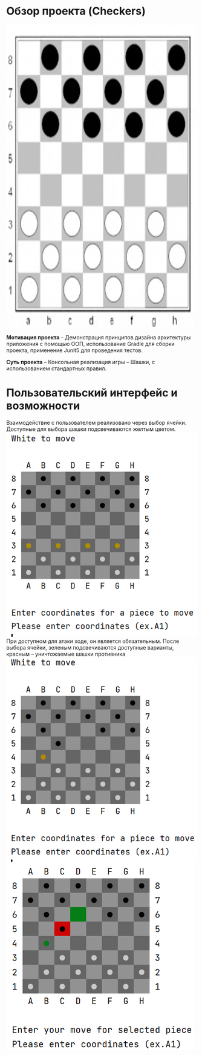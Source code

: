 #                                                              Обзор проекта (Checkers)
<p align="center"> <img width="800" height="800" src="https://github.com/AleksandrKamen/Checkers/blob/master/Demo/Example_of_game_02.gif"> </p>

**Мотивация проекта** - Демонстрация принципов дизайна архитектуры приложения с помощью ООП, использование Gradle для сборки проекта, применение Junit5 для проведения тестов.

**Суть проекта** – Консольная реализация игры – Шашки, с использованием  стандартных правил.

#                                                        Пользовательский интерфейс  и возможности 
Взаимодействие с пользователем реализовано через выбор ячейки.  Доступные для выбора шашки подсвечиваются желтым цветом. 
![Image alt](https://github.com/AleksandrKamen/Checkers/blob/master/Demo/Снимок.PNG)  
При доступном для атаки ходе, он является обязательным. После выбора ячейки, зеленым подсвечиваются доступные варианты, красным – уничтожаемые шашки противника   
![Image alt](https://github.com/AleksandrKamen/Checkers/blob/master/Demo/Снимок2.PNG)  
![Image alt](https://github.com/AleksandrKamen/Checkers/blob/master/Demo/Снимок3.PNG)  
